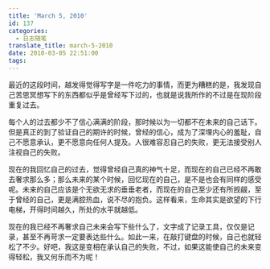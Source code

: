```yaml
---
title: 'March 5, 2010'
id: 137
categories:
  - 日志随笔
translate_title: march-5-2010
date: 2010-03-05 22:51:00
tags:
---
```


最近的这段时间，越发得觉得写字是一件吃力的事情，而更为糟糕的是，我发现自己苦思冥想写下的东西都似乎是曾经写下过的，也就是说我所作的不过是在现阶段重复过去。

每个人的过去都少不了信心满满的阶段，那时候以为一切都不在未来的自己话下。但是真正的到了验证自己的期许的时候，曾经的信心，成为了深埋内心的羞耻，自己不愿意承认，更不愿意向任何人提及。人很难容忍自己的失败，更无法接受别人注视自己的失败。

现在的我回忆自己的过去，觉得曾经自己真的神气十足，而现在的自己已经不再敢去奢求那么多；那么未来的某个时候，回忆现在的自己，是不是也会有同样的感受呢。未来的自己应该是个无欲无求的垂垂老者，而现在的自己至少还有所觊觎，至于曾经的自己，更是满腔热血，说不尽的抱负。这样看来，生命其实是欲望的下行电梯，开得时间越久，所处的水平就越低。

现在的我已经不再奢求自己未来会写下些什么了，文字成了记录工具，仅仅是记录，甚至不再苛求一定要表达些什么。如此一来，在敲打键盘的时候，自己也就轻松了不少。好吧，我这是变相在承认自己的失败，不过，如果这能使自己的未来变得轻松，我又何乐而不为呢！